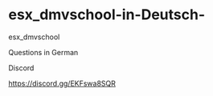 # esx_dmvschool-in-Deutsch-
esx_dmvschool

Questions in German

Discord

https://discord.gg/EKFswa8SQR
